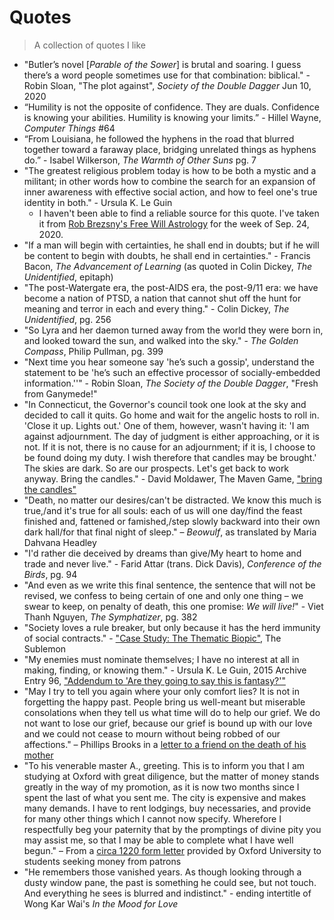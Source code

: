 # Quotes

> A collection of quotes I like

* "Butler’s novel [*Parable of the Sower*] is brutal and soaring. I guess there’s a word people sometimes use for that combination: biblical." - Robin Sloan, "The plot against", *Society of the Double Dagger* Jun 10, 2020
* “Humility is not the opposite of confidence. They are duals. Confidence is knowing your abilities. Humility is knowing your limits.” - Hillel Wayne, *Computer Things* \#64
* “From Louisiana, he followed the hyphens in the road that blurred together toward a faraway place, bridging unrelated things as hyphens do.” - Isabel Wilkerson, *The Warmth of Other Suns* pg. 7
* "The greatest religious problem today is how to be both a mystic and a militant; in other words how to combine the search for an expansion of inner awareness with effective social action, and how to feel one's true identity in both." - Ursula K. Le Guin
    - I haven't been able to find a reliable source for this quote. I've taken it from [Rob Brezsny's Free Will Astrology](https://freewillastrology.com/horoscopes/) for the week of Sep. 24, 2020.
* "If a man will begin with certainties, he shall end in doubts; but if he will be content to begin with doubts, he shall end in certainties." - Francis Bacon, *The Advancement of Learning* (as quoted in Colin Dickey, *The Unidentified*, epitaph)
* "The post-Watergate era, the post-AIDS era, the post-9/11 era: we have become a nation of PTSD, a nation that cannot shut off the hunt for meaning and terror in each and every thing." - Colin Dickey, *The Unidentified*, pg. 256
* "So Lyra and her daemon turned away from the world they were born in, and looked toward the sun, and walked into the sky." - *The Golden Compass*, Philip Pullman, pg. 399
* "Next time you hear someone say 'he’s such a gossip', understand the statement to be 'he’s such an effective processor of socially-embedded information.''" - Robin Sloan, *The Society of the Double Dagger*, "Fresh from Ganymede!"
* "In Connecticut, the Governor's council took one look at the sky and decided to call it quits. Go home and wait for the angelic hosts to roll in. 'Close it up. Lights out.' One of them, however, wasn't having it: 'I am against adjournment. The day of judgment is either approaching, or it is not. If it is not, there is no cause for an adjournment; if it is, I choose to be found doing my duty. I wish therefore that candles may be brought.' The skies are dark. So are our prospects. Let's get back to work anyway. Bring the candles." - David Moldawer, The Maven Game, ["bring the candles"](https://mavengame.com/2020/10/bring-the-candles/)
* "Death, no matter our desires/can't be distracted. We know this much is true,/and it's true for all souls: each of us will one day/find the feast finished and, fattened or famished,/step slowly backward into their own dark hall/for that final night of sleep." – *Beowulf*, as translated by Maria Dahvana Headley
* "I'd rather die deceived by dreams than give/My heart to home and trade and never live." - Farid Attar (trans. Dick Davis), *Conference of the Birds*, pg. 94
* "And even as we write this final sentence, the sentence that will not be revised, we confess to being certain of one and only one thing – we swear to keep, on penalty of death, this one promise: *We will live!*" - Viet Thanh Nguyen, *The Symphatizer*, pg. 382
* "Society loves a rule breaker, but only because it has the herd immunity of social contracts." - ["Case Study: The Thematic Biopic"](https://thesublemon.tumblr.com/post/161711916117/case-study-the-thematic-biopic), The Sublemon
* "My enemies must nominate themselves; I have no interest at all in making, finding, or knowing them." - Ursula K. Le Guin, 2015 Archive Entry 96, ["Addendum to 'Are they going to say this is fantasy?'"](https://www.ursulakleguin.com/blog/96-addendum-to-are-they-going-to-say-this-is-fantasy)
* "May I try to tell you again where your only comfort lies? It is not in forgetting the happy past. People bring us well-meant but miserable consolations when they tell us what time will do to help our grief. We do not want to lose our grief, because our grief is bound up with our love and we could not cease to mourn without being robbed of our affections." – Phillips Brooks in a [letter to a friend on the death of his mother](https://www.futilitycloset.com/2021/04/23/remembering/)
* "To his venerable master A., greeting. This is to inform you that I am studying at Oxford with great diligence, but the matter of money stands greatly in the way of my promotion, as it is now two months since I spent the last of what you sent me. The city is expensive and makes many demands. I have to rent lodgings, buy necessaries, and provide for many other things which I cannot now specify. Wherefore I respectfully beg your paternity that by the promptings of divine pity you may assist me, so that I may be able to complete what I have well begun." – From a [circa 1220 form letter](https://www.futilitycloset.com/2021/01/15/student-debt/) provided by Oxford University to students seeking money from patrons
* "He remembers those vanished years. As though looking through a dusty window pane, the past is something he could see, but not touch. And everything he sees is blurred and indistinct." - ending intertitle of Wong Kar Wai's *In the Mood for Love*
